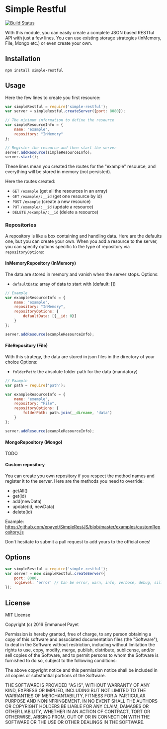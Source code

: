 # Simple Restful

[![Build Status](https://travis-ci.org/epayet/SimpleRestJS.svg)](https://travis-ci.org/epayet/simple-restful)

With this module, you can easily create a complete JSON based RESTful API with just a few lines.
You can use existing storage strategies (InMemory, File, Mongo etc.) or even create your own.

## Installation

`npm install simple-restful`

## Usage

Here the few lines to create you first resource:

```javascript
var simpleRestful = require('simple-restful');
var server = simpleRestful.createServer({port: 8080});

// The minimum information to define the resource
var simpleResourceInfo = {
    name: "example",
    repository: "InMemory"
};

// Register the resource and then start the server
server.addResource(simpleResourceInfo);
server.start();
```

These lines mean you created the routes for the "example" resource, and everything will be stored in memory 
(not persisted).

Here the routes created:

* `GET`       `/example`            (get all the resources in an array)
* `GET`       `/example/:__id`      (get one resource by id)
* `POST`      `/example`            (create a new resource)
* `PUT`       `/example/:__id`      (update a resource)
* `DELETE`    `/example/:__id`      (delete a resource)

### Repositories

A repository is like a box containing and handling data. Here are the defaults one, but you can create your own.
When you add a resource to the server, you can specify options specific to the type of repository via `repositoryOptions`:

#### InMemoryRepository (InMemory)

The data are stored in memory and vanish when the server stops. Options:

* `defaultData`: array of data to start with (default: [])

```javascript
// Example
var exampleResourceInfo = {
    name: "example",
    repository: "InMemory",
    repositoryOptions: {            
        defaultData: [{__id: 0}]
    }       
};

server.addResource(exampleResourceInfo);
```

#### FileRepository (File)

With this strategy, the data are stored in json files in the directory of your choice Options:

* `folderPath`: the absolute folder path for the data (mandatory)

```javascript
// Example
var path = require('path');

var exampleResourceInfo = {
    name: "example",
    repository: "File",
    repositoryOptions: {            
        folderPath: path.join(__dirname, 'data')
    }       
};

server.addResource(exampleResourceInfo);
```

#### MongoRepository (Mongo)

TODO

#### Custom repository

You can create you own repository if you respect the method names and register it to the server.
Here are the methods you need to override:

* getAll()
* get(id)
* add(newData)
* update(id, newData)
* delete(id)

Example: https://github.com/epayet/SimpleRestJS/blob/master/examples/customRepository.js

Don't hesitate to submit a pull request to add yours to the official ones!

## Options

```javascript
var simpleRestful = require('simple-restful');
var server = new simpleRestful.createServer({
    port: 8080,
    logLevel: 'error' // Can be error, warn, info, verbose, debug, silly
});
```

## License

MIT License

Copyright (c) 2016 Emmanuel Payet

Permission is hereby granted, free of charge, to any person obtaining a copy
of this software and associated documentation files (the "Software"), to deal
in the Software without restriction, including without limitation the rights
to use, copy, modify, merge, publish, distribute, sublicense, and/or sell
copies of the Software, and to permit persons to whom the Software is
furnished to do so, subject to the following conditions:

The above copyright notice and this permission notice shall be included in all
copies or substantial portions of the Software.

THE SOFTWARE IS PROVIDED "AS IS", WITHOUT WARRANTY OF ANY KIND, EXPRESS OR
IMPLIED, INCLUDING BUT NOT LIMITED TO THE WARRANTIES OF MERCHANTABILITY,
FITNESS FOR A PARTICULAR PURPOSE AND NONINFRINGEMENT. IN NO EVENT SHALL THE
AUTHORS OR COPYRIGHT HOLDERS BE LIABLE FOR ANY CLAIM, DAMAGES OR OTHER
LIABILITY, WHETHER IN AN ACTION OF CONTRACT, TORT OR OTHERWISE, ARISING FROM,
OUT OF OR IN CONNECTION WITH THE SOFTWARE OR THE USE OR OTHER DEALINGS IN THE
SOFTWARE.